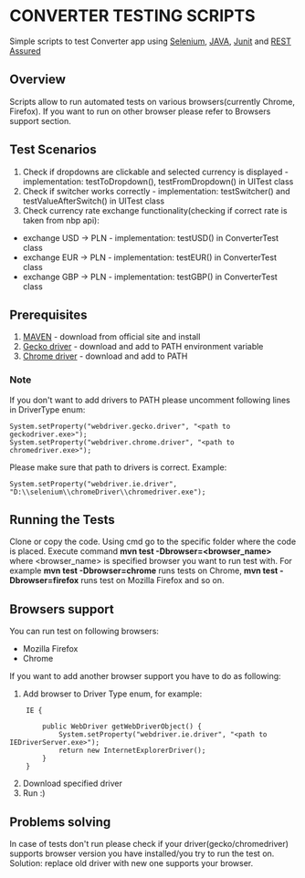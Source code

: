 # CONVERTER TESTING SCRIPTS

Simple scripts to test Converter app using [Selenium](https://www.seleniumhq.org/), [JAVA](https://www.java.com/), [Junit](https://junit.org/junit4/) and [REST Assured](http://rest-assured.io/)

## Overview

Scripts allow to run automated tests on various browsers(currently Chrome, Firefox). If you want to run on other browser please refer to Browsers support section.

## Test Scenarios

1) Check if dropdowns are clickable and selected currency is displayed - implementation: testToDropdown(), testFromDropdown() in UITest class
2) Check if switcher works correctly - implementation: testSwitcher() and testValueAfterSwitch() in UITest class
3) Check currency rate exchange functionality(checking if correct rate is taken from nbp api):
 - exchange USD -> PLN - implementation: testUSD() in ConverterTest class
 - exchange EUR -> PLN - implementation: testEUR() in ConverterTest class
 - exchange GBP -> PLN - implementation: testGBP() in ConverterTest class

## Prerequisites

1) [MAVEN](https://maven.apache.org/) -  download from official site and install
2) [Gecko driver](https://github.com/mozilla/geckodriver/releases) - download and add to PATH environment variable
3) [Chrome driver](http://chromedriver.chromium.org/downloads) - download and add to PATH

### Note

If you don't want to add drivers to PATH please uncomment following lines in DriverType enum:
 ```
 System.setProperty("webdriver.gecko.driver", "<path to geckodriver.exe>");
 System.setProperty("webdriver.chrome.driver", "<path to chromedriver.exe>");
 ```
Please make sure that path to drivers is correct. Example:
```
System.setProperty("webdriver.ie.driver", "D:\\selenium\\chromeDriver\\chromedriver.exe");
```

## Running the Tests

Clone or copy the code.
Using cmd go to the specific folder where the code is placed.
Execute command **mvn test -Dbrowser=<browser_name>** where <browser_name> is specified browser you want to run test with.
For example **mvn test -Dbrowser=chrome** runs tests on Chrome, **mvn test -Dbrowser=firefox** runs test on Mozilla Firefox and so on.

## Browsers support
You can run test on following browsers:
- Mozilla Firefox
- Chrome

If you want to add another browser support you have to do as following:
1) Add browser to Driver Type enum, for example:
```
    IE {

        public WebDriver getWebDriverObject() {
            System.setProperty("webdriver.ie.driver", "<path to IEDriverServer.exe>");
            return new InternetExplorerDriver();
        }
    }
```
2) Download specified driver
3) Run :)

## Problems solving
In case of tests don't run please check if your driver(gecko/chromedriver) supports browser version you have installed/you try to run the test on.
Solution: replace old driver with new one supports your browser.




